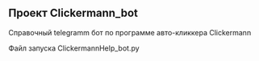 
Проект  Clickermann_bot
-----------------------------------------------

Справочный telegramm бот по программе авто-кликкера Clickermann

Файл запуска ClickermannHelp_bot.py
